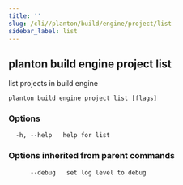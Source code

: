 ```yaml
---
title: ''
slug: /cli//planton/build/engine/project/list
sidebar_label: list
---
```

## planton build engine project list

list projects in build engine

```
planton build engine project list [flags]
```

### Options

```
  -h, --help   help for list
```

### Options inherited from parent commands

```
      --debug   set log level to debug
```

